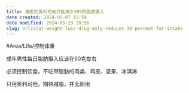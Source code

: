 ```yaml
---
title: 减肥药奥利司他只能减少30%的脂肪摄入
date created: 2024-05-07 15:59
date modified: 2024-05-23 20:56
slug: orlistat-weight-loss-drug-only-reduces-30-percent-fat-intake
---
```


#Area/Life/控制体重

成年男性每日脂肪摄入应该在60克左右

必须控制饮食，不吃带脂肪的肉类、鸡皮、坚果、冰淇淋

只用奥利司他，期待减脂，并无卵用
